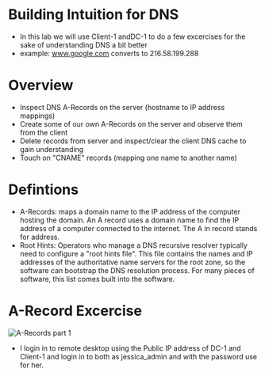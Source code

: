 # Building Intuition for DNS

- In this lab we will use Client-1 andDC-1 to do a few excercises for the sake of understanding DNS a bit better
- example: www.google.com converts to 216.58.199.288

# Overview
- Inspect DNS A-Records on the server (hostname to IP address mappings)
- Create some of our own A-Records on the server and observe them from the client
- Delete records from server and inspect/clear the client DNS cache to gain understanding
- Touch on "CNAME" records (mapping one name to another name)

# Defintions
- A-Records: maps a domain name to the IP address of the computer hosting the domain. An A record uses a domain name to find the IP address of a computer connected to the internet. The A in record stands for address. 
- Root Hints: Operators who manage a DNS recursive resolver typically need to configure a "root hints file". This file contains the names and IP addresses of the authoritative name servers for the root zone, so the software can bootstrap the DNS resolution process. For many pieces of software, this list comes built into the software.

# A-Record Excercise 

![A-Records part 1](https://user-images.githubusercontent.com/58159183/210929360-3768c04f-1bf2-4137-978a-cb7caf5ccfe2.gif)

- I login in to remote desktop using the Public IP address of DC-1 and Client-1 and login in to both as jessica_admin and       with the password use for her. 

